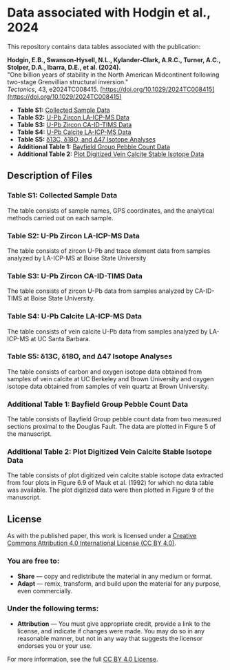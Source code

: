 # Data associated with Hodgin et al., 2024

This repository contains data tables associated with the publication:

**Hodgin, E.B., Swanson‐Hysell, N.L., Kylander‐Clark, A.R.C., Turner, A.C., Stolper, D.A., Ibarra, D.E., et al. (2024).**  
"One billion years of stability in the North American Midcontinent following two-stage Grenvillian structural inversion."  
_Tectonics_, 43, e2024TC008415. [https://doi.org/10.1029/2024TC008415](https://doi.org/10.1029/2024TC008415)

- **Table S1:** [Collected Sample Data](tables/TableS1_SampleListGPS_Tect2024Hodgin.xlsx)  
- **Table S2:** [U-Pb Zircon LA-ICP-MS Data](tables/TableS2_LAICPMS_Zircon_Tect2024Hodgin.xlsx)  
- **Table S3:** [U-Pb Zircon CA-ID-TIMS Data](tables/TableS3_CAIDTIMS_Zircon_Tect2024Hodgin.xlsx)  
- **Table S4:** [U-Pb Calcite LA-ICP-MS Data](tables/TableS4_LAICPMS_Calcite_Tect2024Hodgin.xlsx)  
- **Table S5:** [δ13C, δ18O, and ∆47 Isotope Analyses](tables/TableS5_CO_calcite_FINAL_Tect2024Hodgin.xlsx)  
- **Additional Table 1:** [Bayfield Group Pebble Count Data](tables/AdditionalTable1_PebbleCountData_usedinFigure5.xlsx)  
- **Additional Table 2:** [Plot Digitized Vein Calcite Stable Isotope Data](tables/AdditionalTable2_PlotDigitizedd13Cd18O_fromMauketal1992_usedinFigure9.xlsx)  

## Description of Files

### Table S1: Collected Sample Data
The table consists of sample names, GPS coordinates, and the analytical methods carried out on each sample.

### Table S2: U-Pb Zircon LA-ICP-MS Data
The table consists of zircon U-Pb and trace element data from samples analyzed by LA-ICP-MS at Boise State University

### Table S3: U-Pb Zircon CA-ID-TIMS Data
The table consists of zircon U-Pb data from samples analyzed by CA-ID-TIMS at Boise State University.

### Table S4: U-Pb Calcite LA-ICP-MS Data
The table consists of vein calcite U-Pb data from samples analyzed by LA-ICP-MS at UC Santa Barbara.

### Table S5: δ13C, δ18O, and ∆47 Isotope Analyses
The table consists of carbon and oxygen isotope data obtained from samples of vein calcite at UC Berkeley and Brown University and oxygen isotope data obtained from samples of vein quartz at Brown University.

### Additional Table 1: Bayfield Group Pebble Count Data
The table consists of Bayfield Group pebble count data from two measured sections proximal to the Douglas Fault. The data are plotted in Figure 5 of the manuscript.

### Additional Table 2: Plot Digitized Vein Calcite Stable Isotope Data
The table consists of plot digitized vein calcite stable isotope data extracted from four plots in Figure 6.9 of Mauk et al. (1992) for which no data table was available. The plot digitized data were then plotted in Figure 9 of the manuscript.

## License

As with the published paper, this work is licensed under a [Creative Commons Attribution 4.0 International License (CC BY 4.0)](https://creativecommons.org/licenses/by/4.0/).

### You are free to:
- **Share** — copy and redistribute the material in any medium or format.
- **Adapt** — remix, transform, and build upon the material for any purpose, even commercially.

### Under the following terms:
- **Attribution** — You must give appropriate credit, provide a link to the license, and indicate if changes were made. You may do so in any reasonable manner, but not in any way that suggests the licensor endorses you or your use.

For more information, see the full [CC BY 4.0 License](https://creativecommons.org/licenses/by/4.0/legalcode).
